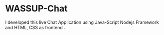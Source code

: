 # WASSUP-Chat
I  developed this  live Chat Application  using Java-Script  Nodejs Framework  and HTML, CSS as frontend .
